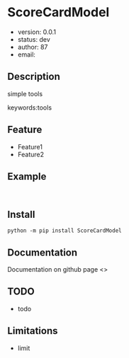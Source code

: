 
# ScoreCardModel

+ version: 0.0.1
+ status: dev
+ author: 87
+ email: 

## Description

simple tools


keywords:tools

## Feature

+ Feature1
+ Feature2

## Example

```


````

## Install

`python -m pip install ScoreCardModel`


## Documentation

Documentation on github page <>



## TODO

+ todo

## Limitations

+ limit

